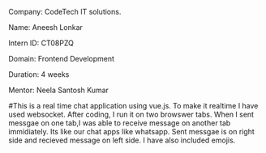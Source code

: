 Company: CodeTech IT solutions.

Name: Aneesh Lonkar

Intern ID: CT08PZQ

Domain: Frontend Development

Duration: 4 weeks

Mentor: Neela Santosh Kumar


#This is a real time chat application using vue.js. To make it realtime I have used websocket.
After coding, I run it on two browswer tabs. When I sent messgae on one tab,I was able to receive message on another tab immidiately.
Its like our chat apps like whatsapp. Sent messgae is on right side and recieved message on left side. I have also included emojis.
